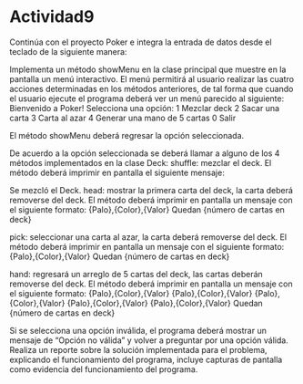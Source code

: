 # Actividad9
Continúa con el proyecto Poker e integra la entrada de datos desde el teclado de la siguiente manera:

Implementa un método showMenu en la clase principal que muestre en la pantalla un menú interactivo. El menú permitirá al usuario realizar las cuatro acciones determinadas en los métodos anteriores, de tal forma que cuando el usuario ejecute el programa deberá ver un menú parecido al siguiente:
Bienvenido a Poker!
Selecciona una opción:
1 Mezclar deck
2 Sacar una carta
3 Carta al azar
4 Generar una mano de 5 cartas
0 Salir


El método showMenu deberá regresar la opción seleccionada.

De acuerdo a la opción seleccionada se deberá llamar a alguno de los 4 métodos implementados en la clase Deck:
shuffle: mezclar el deck. El método deberá imprimir en pantalla el siguiente mensaje:

Se mezcló el Deck.
head: mostrar la primera carta del deck, la carta deberá removerse del deck. El método deberá imprimir en pantalla un mensaje con el siguiente formato:
{Palo},{Color},{Valor}
Quedan {número de cartas en deck}

pick: seleccionar una carta al azar, la carta deberá removerse del deck. El método deberá imprimir en pantalla un mensaje con el siguiente formato:
{Palo},{Color},{Valor}
Quedan {número de cartas en deck}

hand: regresará un arreglo de 5 cartas del deck, las cartas deberán removerse del deck. El método deberá imprimir en pantalla un mensaje con el siguiente formato:
{Palo},{Color},{Valor}
{Palo},{Color},{Valor}
{Palo},{Color},{Valor}
{Palo},{Color},{Valor}
{Palo},{Color},{Valor}
Quedan {número de cartas en deck}

Si se selecciona una opción inválida, el programa deberá mostrar un mensaje de “Opción no válida” y volver a preguntar por una opción válida.
Realiza un reporte sobre la solución implementada para el problema, explicando el funcionamiento del programa, incluye capturas de pantalla como evidencia del funcionamiento del programa.
